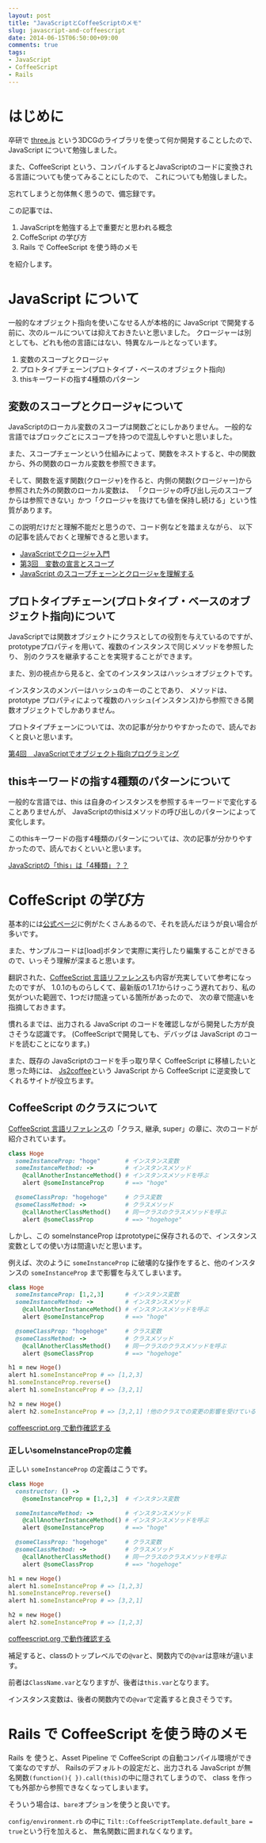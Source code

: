 ```yaml
---
layout: post
title: "JavaScriptとCoffeeScriptのメモ"
slug: javascript-and-coffeescript
date: 2014-06-15T06:50:00+09:00
comments: true
tags:
- JavaScript
- CoffeeScript
- Rails
---
```


# はじめに

卒研で [three.js](http://threejs.org/) という3DCGのライブラリを使って何か開発することしたので、JavaScript について勉強しました。

また、CoffeeScript という、コンパイルするとJavaScriptのコードに変換される言語についても使ってみることにしたので、
これについても勉強しました。

忘れてしまうと勿体無く思うので、備忘録です。

この記事では、

1. JavaScriptを勉強する上で重要だと思われる概念
2. CoffeScript の学び方
3. Rails で CoffeeScript を使う時のメモ

を紹介します。

<!--more-->


# JavaScript について

一般的なオブジェクト指向を使いこなせる人が本格的に JavaScript で開発する前に、次のルールについては抑えておきたいと思いました。
クロージャーは別としても、どれも他の言語にはない、特異なルールとなっています。

1. 変数のスコープとクロージャ
2. プロトタイプチェーン(プロトタイプ・ベースのオブジェクト指向)
3. thisキーワードの指す4種類のパターン


## 変数のスコープとクロージャについて

JavaScriptのローカル変数のスコープは関数ごとにしかありません。
一般的な言語ではブロックごとにスコープを持つので混乱しやすいと思いました。

また、スコープチェーンという仕組みによって、関数をネストすると、中の関数から、外の関数のローカル変数を参照できます。

そして、関数を返す関数(クロージャ)を作ると、内側の関数(クロージャー)から参照された外の関数のローカル変数は、
「クロージャの呼び出し元のスコープからは参照できない」かつ「クロージャを抜けても値を保持し続ける」という性質があります。

この説明だけだと理解不能だと思うので、コード例などを踏まえながら、
以下の記事を読んでおくと理解できると思います。

* [JavaScriptでクロージャ入門](http://qiita.com/takeharu/items/4975031faf6f7baf077a)
* [第3回　変数の宣言とスコープ](http://www.atmarkit.co.jp/ait/articles/0708/21/news116.html)
* [JavaScript のスコープチェーンとクロージャを理解する](http://tacamy.hatenablog.com/entry/2012/12/31/005951)


## プロトタイプチェーン(プロトタイプ・ベースのオブジェクト指向)について

JavaScriptでは関数オブジェクトにクラスとしての役割を与えているのですが、
prototypeプロパティを用いて、複数のインスタンスで同じメソッドを参照したり、
別のクラスを継承することを実現することができます。

また、別の視点から見ると、全てのインスタンスはハッシュオブジェクトです。

インスタンスのメンバーはハッシュのキーのことであり、
メソッドは、prototype プロパティによって複数のハッシュ(インスタンス)から参照できる関数オブジェクトでしかありません。

プロトタイプチェーンについては、次の記事が分かりやすかったので、読んでおくと良いと思います。

[第4回　JavaScriptでオブジェクト指向プログラミング](http://www.atmarkit.co.jp/ait/articles/0709/25/news148.html)


## thisキーワードの指す4種類のパターンについて

一般的な言語では、this は自身のインスタンスを参照するキーワードで変化することありませんが、
JavaScriptのthisはメソッドの呼び出しのパターンによって変化します。

このthisキーワードの指す4種類のパターンについては、次の記事が分かりやすかったので、読んでおくといいと思います。

[JavaScriptの「this」は「4種類」？？](http://qiita.com/takeharu/items/9935ce476a17d6258e27)


# CoffeScript の学び方

基本的には[公式ページ](http://coffeescript.org/)に例がたくさんあるので、それを読んだほうが良い場合が多いです。

また、サンプルコードは[load]ボタンで実際に実行したり編集することができるので、いっそう理解が深まると思います。

翻訳された、[CoffeeScript 言語リファレンス](http://memo.sappari.org/coffeescript/coffeescript-langref)も内容が充実していて参考になったのですが、
1.0.1のものらしくて、最新版の1.7.1からけっこう遅れており、私の気がついた範囲で、1つだけ間違っている箇所があったので、
次の章で間違いを指摘しておきます。

慣れるまでは、出力される JavaScript のコードを確認しながら開発した方が良さそうな認識です。
(CoffeeScriptで開発しても、デバッグは JavaScript のコードを読むことになります。)

また、既存の JavaScriptのコードを手っ取り早く CoffeeScript に移植したいと思った時には、
[Js2coffee](http://js2coffee.org/)という JavaScript から CoffeeScript に逆変換してくれるサイトが役立ちます。

## CoffeeScript のクラスについて

[CoffeeScript 言語リファレンス](http://memo.sappari.org/coffeescript/coffeescript-langref)の「クラス, 継承, super」の章に、次のコードが紹介されています。


```ruby 間違ったインスタンス変数の定義
class Hoge
  someInstanceProp: "hoge"       # インスタンス変数
  someInstanceMethod: ->         # インスタンスメソッド
    @callAnotherInstanceMethod() # インスタンスメソッドを呼ぶ
    alert @someInstanceProp      # ==> "hoge"

  @someClassProp: "hogehoge"     # クラス変数
  @someClassMethod: ->           # クラスメソッド
    @callAnotherClassMethod()    # 同一クラスのクラスメソッドを呼ぶ
    alert @someClassProp         # ==> "hogehoge"
```

しかし、この someInstanceProp はprototypeに保存されるので、インスタンス変数としての使い方は間違いだと思います。

例えば、次のように `someInstanceProp` に破壊的な操作をすると、他のインスタンスの `someInstanceProp` まで影響を与えてしまいます。

```ruby 他のクラスのsomeInstancePropまで影響がでる
class Hoge
  someInstanceProp: [1,2,3]      # インスタンス変数
  someInstanceMethod: ->         # インスタンスメソッド
    @callAnotherInstanceMethod() # インスタンスメソッドを呼ぶ
    alert @someInstanceProp      # ==> "hoge"

  @someClassProp: "hogehoge"     # クラス変数
  @someClassMethod: ->           # クラスメソッド
    @callAnotherClassMethod()    # 同一クラスのクラスメソッドを呼ぶ
    alert @someClassProp         # ==> "hogehoge"

h1 = new Hoge()
alert h1.someInstanceProp # => [1,2,3]
h1.someInstanceProp.reverse()
alert h1.someInstanceProp # => [3,2,1]

h2 = new Hoge()
alert h2.someInstanceProp # => [3,2,1] !他のクラスでの変更の影響を受けている
```

[coffeescript.org で動作確認する](http://coffeescript.org/#try:class%20Hoge%0A%20%20someInstanceProp%3A%20%5B1%2C2%2C3%5D%20%20%20%20%20%20%23%20%E3%82%A4%E3%83%B3%E3%82%B9%E3%82%BF%E3%83%B3%E3%82%B9%E5%A4%89%E6%95%B0%0A%20%20someInstanceMethod%3A%20-%3E%20%20%20%20%20%20%20%20%20%23%20%E3%82%A4%E3%83%B3%E3%82%B9%E3%82%BF%E3%83%B3%E3%82%B9%E3%83%A1%E3%82%BD%E3%83%83%E3%83%89%0A%20%20%20%20%40callAnotherInstanceMethod()%20%23%20%E3%82%A4%E3%83%B3%E3%82%B9%E3%82%BF%E3%83%B3%E3%82%B9%E3%83%A1%E3%82%BD%E3%83%83%E3%83%89%E3%82%92%E5%91%BC%E3%81%B6%0A%20%20%20%20alert%20%40someInstanceProp%20%20%20%20%20%20%23%20%3D%3D%3E%20%22hoge%22%0A%0A%20%20%40someClassProp%3A%20%22hogehoge%22%20%20%20%20%20%23%20%E3%82%AF%E3%83%A9%E3%82%B9%E5%A4%89%E6%95%B0%0A%20%20%40someClassMethod%3A%20-%3E%20%20%20%20%20%20%20%20%20%20%20%23%20%E3%82%AF%E3%83%A9%E3%82%B9%E3%83%A1%E3%82%BD%E3%83%83%E3%83%89%0A%20%20%20%20%40callAnotherClassMethod()%20%20%20%20%23%20%E5%90%8C%E4%B8%80%E3%82%AF%E3%83%A9%E3%82%B9%E3%81%AE%E3%82%AF%E3%83%A9%E3%82%B9%E3%83%A1%E3%82%BD%E3%83%83%E3%83%89%E3%82%92%E5%91%BC%E3%81%B6%0A%20%20%20%20alert%20%40someClassProp%20%20%20%20%20%20%20%20%20%23%20%3D%3D%3E%20%22hogehoge%22%0A%0Ah1%20%3D%20new%20Hoge()%0Aalert%20h1.someInstanceProp%20%23%20%3D%3E%20%5B1%2C2%2C3%5D%0Ah1.someInstanceProp.reverse()%0Aalert%20h1.someInstanceProp%20%23%20%3D%3E%20%5B3%2C2%2C1%5D%0A%0Ah2%20%3D%20new%20Hoge()%0Aalert%20h2.someInstanceProp%20%23%20%3D%3E%20%5B1%2C2%2C3%5D)

### 正しいsomeInstancePropの定義

正しい `someInstanceProp` の定義はこうです。

```ruby 正しいインスタンス変数の定義
class Hoge
  constructor: () ->
    @someInstanceProp = [1,2,3]  # インスタンス変数

  someInstanceMethod: ->         # インスタンスメソッド
    @callAnotherInstanceMethod() # インスタンスメソッドを呼ぶ
    alert @someInstanceProp      # ==> "hoge"

  @someClassProp: "hogehoge"     # クラス変数
  @someClassMethod: ->           # クラスメソッド
    @callAnotherClassMethod()    # 同一クラスのクラスメソッドを呼ぶ
    alert @someClassProp         # ==> "hogehoge"

h1 = new Hoge()
alert h1.someInstanceProp # => [1,2,3]
h1.someInstanceProp.reverse()
alert h1.someInstanceProp # => [3,2,1]

h2 = new Hoge()
alert h2.someInstanceProp # => [1,2,3]
```

[coffeescript.org で動作確認する](http://coffeescript.org/#try:class%20Hoge%0A%20%20constructor%3A%20()%20-%3E%0A%20%20%20%20%40someInstanceProp%20%3D%20%5B1%2C2%2C3%5D%20%20%23%20%E3%82%A4%E3%83%B3%E3%82%B9%E3%82%BF%E3%83%B3%E3%82%B9%E5%A4%89%E6%95%B0%0A%0A%20%20someInstanceMethod%3A%20-%3E%20%20%20%20%20%20%20%20%20%23%20%E3%82%A4%E3%83%B3%E3%82%B9%E3%82%BF%E3%83%B3%E3%82%B9%E3%83%A1%E3%82%BD%E3%83%83%E3%83%89%0A%20%20%20%20%40callAnotherInstanceMethod()%20%23%20%E3%82%A4%E3%83%B3%E3%82%B9%E3%82%BF%E3%83%B3%E3%82%B9%E3%83%A1%E3%82%BD%E3%83%83%E3%83%89%E3%82%92%E5%91%BC%E3%81%B6%0A%20%20%20%20alert%20%40someInstanceProp%20%20%20%20%20%20%23%20%3D%3D%3E%20%22hoge%22%0A%0A%20%20%40someClassProp%3A%20%22hogehoge%22%20%20%20%20%20%23%20%E3%82%AF%E3%83%A9%E3%82%B9%E5%A4%89%E6%95%B0%0A%20%20%40someClassMethod%3A%20-%3E%20%20%20%20%20%20%20%20%20%20%20%23%20%E3%82%AF%E3%83%A9%E3%82%B9%E3%83%A1%E3%82%BD%E3%83%83%E3%83%89%0A%20%20%20%20%40callAnotherClassMethod()%20%20%20%20%23%20%E5%90%8C%E4%B8%80%E3%82%AF%E3%83%A9%E3%82%B9%E3%81%AE%E3%82%AF%E3%83%A9%E3%82%B9%E3%83%A1%E3%82%BD%E3%83%83%E3%83%89%E3%82%92%E5%91%BC%E3%81%B6%0A%20%20%20%20alert%20%40someClassProp%20%20%20%20%20%20%20%20%20%23%20%3D%3D%3E%20%22hogehoge%22%0A%0Ah1%20%3D%20new%20Hoge()%0Aalert%20h1.someInstanceProp%20%23%20%3D%3E%20%5B1%2C2%2C3%5D%0Ah1.someInstanceProp.reverse()%0Aalert%20h1.someInstanceProp%20%23%20%3D%3E%20%5B3%2C2%2C1%5D%0A%0Ah2%20%3D%20new%20Hoge()%0Aalert%20h2.someInstanceProp%20%23%20%3D%3E%20%5B3%2C2%2C1%5D)

補足すると、classのトップレベルでの`@var`と、関数内での`@var`は意味が違います。

前者は`ClassName.var`となりますが、後者は`this.var`となります。

インスタンス変数は、後者の関数内での`@var`で定義すると良さそうです。


#  Rails で CoffeeScript を使う時のメモ

Rails を 使うと、Asset Pipeline で CoffeeScript の自動コンパイル環境ができて楽なのですが、
Railsのデフォルトの設定だと、出力される JavaScript が無名関数`(function(){ }).call(this)`の中に隠されてしまうので、
class を作っても外部から参照できなくなってしまいます。

そういう場合は、`bare`オプションを使うと良いです。

`config/environment.rb` の中に `Tilt::CoffeeScriptTemplate.default_bare = true`という行を加えると、
無名関数に囲まれなくなります。
